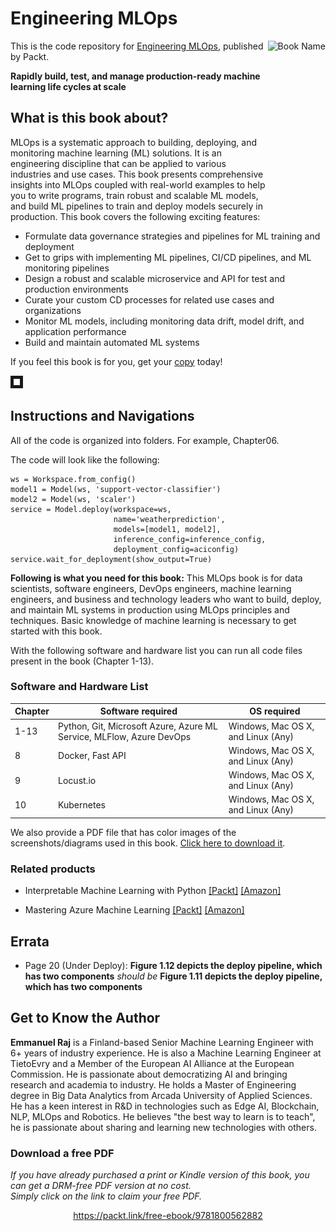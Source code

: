 


# Engineering MLOps

<a href="https://www.packtpub.com/product/engineering-mlops/9781800562882"><img src="https://static.packt-cdn.com/products/9781800562882/cover/smaller" alt="Book Name" height="256px" align="right"></a>

This is the code repository for [Engineering MLOps](https://www.packtpub.com/product/engineering-mlops/9781800562882), published by Packt.

**Rapidly build, test, and manage production-ready machine learning life cycles at scale**

## What is this book about?
MLOps is a systematic approach to building, deploying, and monitoring machine learning (ML) solutions. It is an engineering discipline that can be applied to various industries and use cases. This book presents comprehensive insights into MLOps coupled with real-world examples to help you to write programs, train robust and scalable ML models, and build ML pipelines to train and deploy models securely in production.
This book covers the following exciting features: 
* Formulate data governance strategies and pipelines for ML training and deployment
* Get to grips with implementing ML pipelines, CI/CD pipelines, and ML monitoring pipelines
* Design a robust and scalable microservice and API for test and production environments
* Curate your custom CD processes for related use cases and organizations
* Monitor ML models, including monitoring data drift, model drift, and application performance
* Build and maintain automated ML systems

If you feel this book is for you, get your [copy](https://www.amazon.com/Engineering-MLOps-Rapidly-production-ready-learning/dp/1800562888) today!

<a href="https://www.packtpub.com/?utm_source=github&utm_medium=banner&utm_campaign=GitHubBanner"><img src="https://raw.githubusercontent.com/PacktPublishing/GitHub/master/GitHub.png" alt="https://www.packtpub.com/" border="5" /></a>

## Instructions and Navigations
All of the code is organized into folders. For example, Chapter06.

The code will look like the following:
```
ws = Workspace.from_config()
model1 = Model(ws, 'support-vector-classifier')
model2 = Model(ws, 'scaler')
service = Model.deploy(workspace=ws,
                       name='weatherprediction',
                       models=[model1, model2],
                       inference_config=inference_config,
                       deployment_config=aciconfig)
service.wait_for_deployment(show_output=True)

```

**Following is what you need for this book:**
This MLOps book is for data scientists, software engineers, DevOps engineers, machine learning engineers, and business and technology leaders who want to build, deploy, and maintain ML systems in production using MLOps principles and techniques. Basic knowledge of machine learning is necessary to get started with this book.

With the following software and hardware list you can run all code files present in the book (Chapter 1-13).

### Software and Hardware List

| Chapter  | Software required                                                    | OS required                        |
| -------- | ---------------------------------------------------------------------| -----------------------------------|
| 1-13     | Python, Git, Microsoft Azure, Azure ML Service, MLFlow, Azure DevOps | Windows, Mac OS X, and Linux (Any) |
| 8        | Docker, Fast API                                                     | Windows, Mac OS X, and Linux (Any) |
| 9        | Locust.io                                                            | Windows, Mac OS X, and Linux (Any) |
| 10       | Kubernetes                                                           | Windows, Mac OS X, and Linux (Any) |


We also provide a PDF file that has color images of the screenshots/diagrams used in this book. [Click here to download it](https://static.packt-cdn.com/downloads/9781800562882_ColorImages.pdf).

### Related products <Other books you may enjoy>
* Interpretable Machine Learning with Python [[Packt]](https://www.packtpub.com/product/interpretable-machine-learning-with-python/9781800203907) [[Amazon]](https://www.amazon.com/Interpretable-Machine-Learning-Python-hands/dp/180020390X)

* Mastering Azure Machine Learning [[Packt]](https://www.packtpub.com/product/mastering-azure-machine-learning/9781789807554) [[Amazon]](https://www.amazon.com/Mastering-Azure-Machine-Learning-end-ebook/dp/1789807557)
  
## Errata 
 * Page 20 (Under Deploy):  **Figure 1.12 depicts the deploy pipeline, which has two components** _should be_ **Figure 1.11 depicts the deploy pipeline, which has two components**

## Get to Know the Author
**Emmanuel Raj**
is a Finland-based Senior Machine Learning Engineer with 6+ years of industry experience. He is also a Machine Learning Engineer at TietoEvry and a Member of the European AI Alliance at the European Commission. He is passionate about democratizing AI and bringing research and academia to industry. He holds a Master of Engineering degree in Big Data Analytics from Arcada University of Applied Sciences. He has a keen interest in R&D in technologies such as Edge AI, Blockchain, NLP, MLOps and Robotics. He believes "the best way to learn is to teach", he is passionate about sharing and learning new technologies with others.
### Download a free PDF

 <i>If you have already purchased a print or Kindle version of this book, you can get a DRM-free PDF version at no cost.<br>Simply click on the link to claim your free PDF.</i>
<p align="center"> <a href="https://packt.link/free-ebook/9781800562882">https://packt.link/free-ebook/9781800562882 </a> </p>